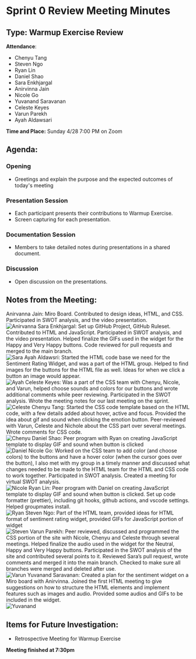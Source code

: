 # Sprint 0 Review Meeting Minutes
## Type: Warmup Exercise Review
**Attendance**: 
- Chenyu Tang
- Steven Ngo
- Ryan Lin
- Daniel Shao
- Sara Enkhjargal
- Anirvinna Jain
- Nicole Go
- Yuvanand Saravanan
- Celeste Keyes
- Varun Parekh
- Ayah Aldawsari

**Time and Place:**
Sunday 4/28 7:00 PM on Zoom

## Agenda:
### Opening
- Greetings and explain the purpose and the expected outcomes of today's meeting
### Presentation Session
- Each participant presents their contributions to Warmup Exercise.
- Screen capturing for each presentation.
### Documentation Session
- Members to take detailed notes during presentations in a shared document.
### Discussion
- Open discussion on the presentations.

## Notes from the Meeting:
Anirvanna Jain: Miro Board. Contributed to design ideas, HTML, and CSS. Participated in SWOT analysis, and the video presentation.   
![Anirvanna](image/Anirvinna.PNG)
Sara Enkhjargal: Set up GitHub Project, GitHub Ruleset. Contributed to HTML and JavaScript. Participated in SWOT analysis, and the video presentation. Helped finalize the GIFs used in the widget for the Happy and Very Happy buttons. Code reviewed for pull requests and merged to the main branch.  
![Sara](image/Sara.PNG)
Ayah Aldawsri: Started the HTML code base we need for the Sentiment Rating Widget, and was a part of the HTML group. Helped to find images for the buttons for the HTML file as well. Ideas for when we click a button an image would appear.    
![Ayah](image/Ayah.PNG)
Celeste Keyes: Was a part of the CSS team with Chenyu, Nicole, and Varun, helped choose sounds and colors for our buttons and wrote additional comments while peer reviewing. Participated in the SWOT analysis. Wrote the meeting notes for our last meeting on the sprint.  
![Celeste](image/Celeste.PNG)
Chenyu Tang: Started the CSS code template based on the HTML code, with a few details added about hover, active and focus. Provided the idea about gif and sound when clicking the emotion button. Peer-reviewed with Varun, Celeste and Nichole about the CSS part over several meetings. Wrote comments for CSS code.  
![Chenyu](image/Chenyu.PNG)
Daniel Shao: Peer program with Ryan on creating JavaScript template to display GIF and sound when button is clicked  
![Daniel](image/Daniel.PNG)
Nicole Go: Worked on the CSS team to add color (and choose colors) to the buttons and have a hover color (when the cursor goes over the button), I also met with my group in a timely manner and discussed what changes needed to be made to the HTML team for the HTML and CSS code to work together. Participated in SWOT analysis. Created a meeting for virtual SWOT analysis.   
![Nicole](image/Nicole.PNG)
Ryan Lin: Peer program with Daniel on creating JavaScript template to display GIF and sound when button is clicked. Set up code formatter (prettier), including git hooks, github actions, and vscode settings. Helped groupmates install.  
![Ryan](image/Ryan.PNG)
Steven Ngo: Part of the HTML team, provided ideas for HTML format of sentiment rating widget, provided GIFs for JavaScript portion of widget  
![Steven](image/Steven.PNG)
Varun Parekh: Peer reviewed, discussed and programmed the CSS portion of the site with Nicole, Chenyu and Celeste through several meetings. Helped finalize the audio used in the widget for the Neutral, Happy and Very Happy buttons. Participated in the SWOT analysis of the site and contributed several points to it. Reviewed Sara’s pull request, wrote comments and merged it into the main branch. Checked to make sure all branches were merged and deleted after use.  
![Varun](image/Varun.PNG)
Yuvanand Saravanan: Created a plan for the sentiment widget on a Miro board with Anirvinna. Joined the first HTML meeting to give suggestions on how to structure the HTML elements and implement features such as images and audio. Provided some audios and GIFs to be included in the widget.  
![Yuvanand](image/Yuvanand.PNG)

## Items for Future Investigation:
- Retrospective Meeting for Warmup Exercise


**Meeting finished at 7:30pm**
